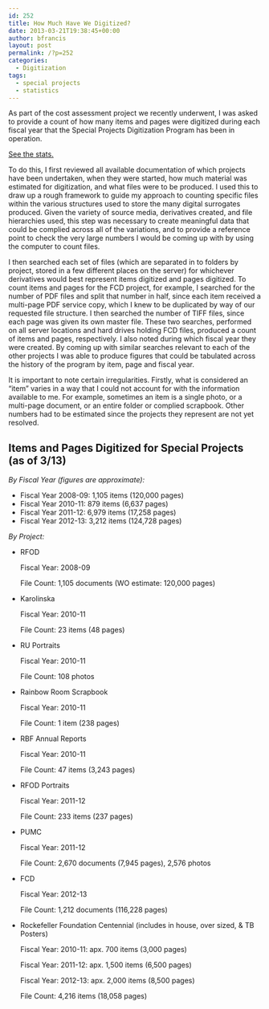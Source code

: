 ```yaml
---
id: 252
title: How Much Have We Digitized?
date: 2013-03-21T19:38:45+00:00
author: bfrancis
layout: post
permalink: /?p=252
categories:
  - Digitization
tags:
  - special projects
  - statistics
---
```

As part of the cost assessment project we recently underwent, I was asked to provide a count of how many items and pages were digitized during each fiscal year that the Special Projects Digitization Program has been in operation.

[See the stats.](#stats)

To do this, I first reviewed all available documentation of which projects have been undertaken, when they were started, how much material was estimated for digitization, and what files were to be produced. I used this to draw up a rough framework to guide my approach to counting specific files within the various structures used to store the many digital surrogates produced. Given the variety of source media, derivatives created, and file hierarchies used, this step was necessary to create meaningful data that could be complied across all of the variations, and to provide a reference point to check the very large numbers I would be coming up with by using the computer to count files.<!--more-->

I then searched each set of files (which are separated in to folders by project, stored in a few different places on the server) for whichever derivatives would best represent items digitized and pages digitized. To count items and pages for the FCD project, for example, I searched for the number of PDF files and split that number in half, since each item received a multi-page PDF service copy, which I knew to be duplicated by way of our requested file structure. I then searched the number of TIFF files, since each page was given its own master file. These two searches, performed on all server locations and hard drives holding FCD files, produced a count of items and pages, respectively. I also noted during which fiscal year they were created. By coming up with similar searches relevant to each of the other projects I was able to produce figures that could be tabulated across the history of the program by item, page and fiscal year.

It is important to note certain irregularities. Firstly, what is considered an “item” varies in a way that I could not account for with the information available to me. For example, sometimes an item is a single photo, or a multi-page document, or an entire folder or complied scrapbook. Other numbers had to be estimated since the projects they represent are not yet resolved.

<a name="stats"></a>

<h2 style="text-align: left;">
  <strong>Items and Pages Digitized for Special Projects (as of 3/13)</strong>
</h2>

_By Fiscal Year (figures are approximate):_

  * Fiscal Year 2008-09: 1,105 items (120,000 pages)
  * Fiscal Year 2010-11: 879 items (6,637 pages)
  * Fiscal Year 2011-12: 6,979 items (17,258 pages)
  * Fiscal Year 2012-13: 3,212 items (124,728 pages)

_By Project:_

  * RFOD

    Fiscal Year: 2008-09

    File Count: 1,105 documents (WO estimate: 120,000 pages)
  * Karolinska

    Fiscal Year: 2010-11

    File Count: 23 items (48 pages)
  * RU Portraits

    Fiscal Year: 2010-11

    File Count: 108 photos
  * Rainbow Room Scrapbook

    Fiscal Year: 2010-11

    File Count: 1 item (238 pages)
  * RBF Annual Reports

    Fiscal Year: 2010-11

    File Count: 47 items (3,243 pages)
  * RFOD Portraits

    Fiscal Year: 2011-12

    File Count: 233 items (237 pages)
  * PUMC

    Fiscal Year: 2011-12

    File Count: 2,670 documents (7,945 pages), 2,576 photos
  * FCD

    Fiscal Year: 2012-13

    File Count: 1,212 documents (116,228 pages)
  * Rockefeller Foundation Centennial (includes in house, over sized, & TB Posters)

    Fiscal Year: 2010-11: apx. 700 items (3,000 pages)

    Fiscal Year: 2011-12: apx. 1,500 items (6,500 pages)

    Fiscal Year: 2012-13: apx. 2,000 items (8,500 pages)

    File Count: 4,216 items (18,058 pages)
